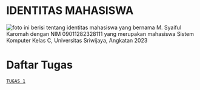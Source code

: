 # IDENTITAS MAHASISWA
![foto ini berisi tentang identitas mahasiswa yang bernama M. Syaiful Karomah dengan NIM 09011282328111 yang merupakan mahasiswa Sistem Komputer Kelas C, Universitas Sriwijaya, Angkatan 2023](https://github.com/SyaifulKaromah/foto-repo/blob/b6e338c1530738d6f30ec9be68f2175cea7bdb60/banner.png)

# Daftar Tugas
[```TUGAS 1```](https://github.com/SyaifulKaromah/Data-Mining/blob/4e943949a5b265d8fa35d1a349e6ff11f2a03fd7/Tugas%201/Tugas1_M._Syaiful_Karomah.ipynb)
